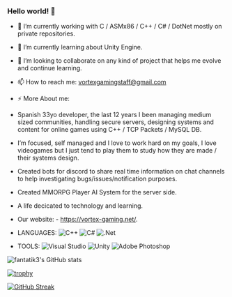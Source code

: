 ### Hello world! 👋

- 🔭 I’m currently working with C / ASMx86 / C++ / C# / DotNet mostly on private repositories.
- 🌱 I’m currently learning about Unity Engine.
- 👯 I’m looking to collaborate on any kind of project that helps me evolve and continue learning.

- 📫 How to reach me: vortexgamingstaff@gmail.com

- ⚡ More About me:

- Spanish 33yo developer, the last 12 years I been managing medium sized communities, handling secure servers, designing systems and content for online games using C++ / TCP Packets / MySQL DB.
- I’m focused, self managed and I love to work hard on my goals, I love videogames but I just tend to play them to study how they are made / their systems design.
- Created bots for discord to share real time information on chat channels to help investigating bugs/issues/notification purposes.
- Created MMORPG Player AI System for the server side.

- A life decicated to technology and learning.

- Our website: - https://vortex-gaming.net/.

- LANGUAGES: 
![C++](https://img.shields.io/badge/c++-%2300599C.svg?style=for-the-badge&logo=c%2B%2B&logoColor=white)
![C#](https://img.shields.io/badge/c%23-%23239120.svg?style=for-the-badge&logo=c-sharp&logoColor=white)
![.Net](https://img.shields.io/badge/.NET-5C2D91?style=for-the-badge&logo=.net&logoColor=white)

- TOOLS: 
![Visual Studio](https://img.shields.io/badge/Visual%20Studio-5C2D91.svg?style=for-the-badge&logo=visual-studio&logoColor=white)
![Unity](https://img.shields.io/badge/unity-%23000000.svg?style=for-the-badge&logo=unity&logoColor=white)
![Adobe Photoshop](https://img.shields.io/badge/adobe%20photoshop-%2331A8FF.svg?style=for-the-badge&logo=adobe%20photoshop&logoColor=white)

![fantatik3's GitHub stats](https://github-readme-stats.vercel.app/api?username=fantatik3&count_private=true&show_icons=true&theme=radical)

[![trophy](https://github-profile-trophy.vercel.app/?username=fantatik3&theme=onedark)](https://github.com/fantatik3/github-profile-trophy)

[![GitHub Streak](https://github-readme-streak-stats.herokuapp.com/?user=fantatik3)](https://git.io/streak-stats)
